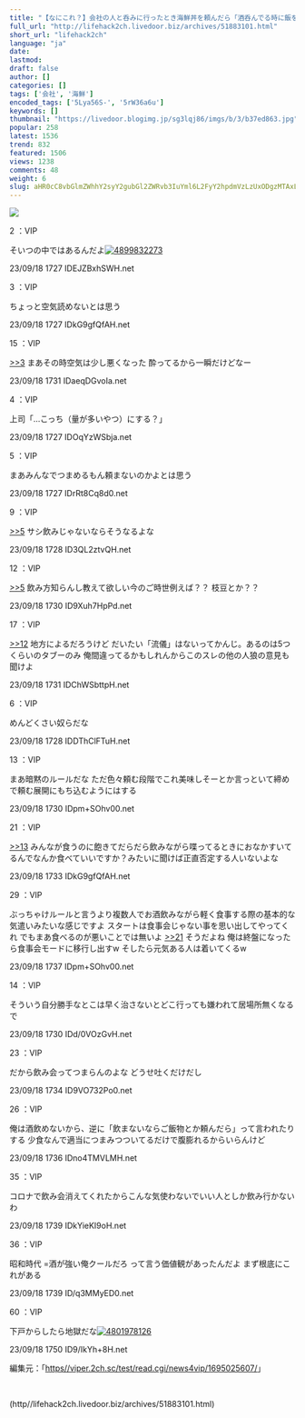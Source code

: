 ```yaml
---
title: "【なにこれ？】会社の人と呑みに行ったとき海鮮丼を頼んだら「酒呑んでる時に飯を食うな！」って怒られたんだけど"
full_url: "http://lifehack2ch.livedoor.biz/archives/51883101.html"
short_url: "lifehack2ch"
language: "ja"
date: 
lastmod: 
draft: false
author: []
categories: []
tags: ['会社', '海鮮']
encoded_tags: ['5Lya56S-', '5rW36a6u']
keywords: []
thumbnail: "https://livedoor.blogimg.jp/sg3lqj86/imgs/b/3/b37ed863.jpg"
popular: 258
latest: 1536
trend: 832
featured: 1506
views: 1238
comments: 48
weight: 6
slug: aHR0cC8vbGlmZWhhY2syY2gubGl2ZWRvb3IuYml6L2FyY2hpdmVzLzUxODgzMTAxLmh0bWw=
---
```


![](https://livedoor.blogimg.jp/sg3lqj86/imgs/b/3/b37ed863.jpg)

<div><p class='t_name'>2 ：VIP</p> <p class='r2'>そいつの中ではあるんだよ<a href='https//www.amazon.co.jp/dp/4899832273/?tag=nishiky24-22' target='_blank'><img src='https//m.media-amazon.com/images/I/51LF3EXPdqL._SL500_.jpg' alt='4899832273' border='0'></a> </p><p>23/09/18 1727 IDEJZBxhSWH.net</p> <p class='t_name'>3 ：VIP</p> <p class='r4'>ちょっと空気読めないとは思う </p><p>23/09/18 1727 IDkG9gfQfAH.net</p> <p class='t_name_res'>15 ：VIP</p> <p class='r5'><a href='#res_3'>>>3</a> まあその時空気は少し悪くなった 酔ってるから一瞬だけどなー </p><p>23/09/18 1731 IDaeqDGvoIa.net</p> <p class='t_name'>4 ：VIP</p> <p class='r4'>上司「…こっち（量が多いやつ）にする？」 </p><p>23/09/18 1727 IDOqYzWSbja.net</p> <p class='t_name'>5 ：VIP</p> <p class='r1'>まあみんなでつまめるもん頼まないのかよとは思う </p><p>23/09/18 1727 IDrRt8Cq8d0.net</p> <p class='t_name_res'>9 ：VIP</p> <p class='r4'><a href='#res_5'>>>5</a> サシ飲みじゃないならそうなるよな </p><p>23/09/18 1728 ID3QL2ztvQH.net</p> <p class='t_name_res'>12 ：VIP</p> <p class='r4'><a href='#res_5'>>>5</a> 飲み方知らんし教えて欲しい今のご時世例えば？？ 枝豆とか？？ </p><p>23/09/18 1730 ID9Xuh7HpPd.net</p> <p class='t_name_res'>17 ：VIP</p> <p class='r4'><a href='#res_12'>>>12</a> 地方によるだろうけど だいたい「流儀」はないってかんじ。あるのは5つくらいのタブーのみ 俺間違ってるかもしれんからこのスレの他の人狼の意見も聞けよ </p><p>23/09/18 1731 IDChWSbttpH.net</p> <p class='t_name'>6 ：VIP</p> <p class='r4'>めんどくさい奴らだな </p><p>23/09/18 1728 IDDThClFTuH.net</p> <p class='t_name'>13 ：VIP</p> <p class='r2'>まあ暗黙のルールだな ただ色々頼む段階でこれ美味しそーとか言っといて締めで頼む展開にもち込むようにはする </p><p>23/09/18 1730 IDpm+SOhv00.net</p> <p class='t_name_res'>21 ：VIP</p> <p class='r4'><a href='#res_13'>>>13</a> みんなが食うのに飽きてだらだら飲みながら喋ってるときにおなかすいてるんでなんか食べていいですか？みたいに聞けば正直否定する人いないよな </p><p>23/09/18 1733 IDkG9gfQfAH.net</p> <p class='t_name_res'>29 ：VIP</p> <p class='r4'>ぶっちゃけルールと言うより複数人でお酒飲みながら軽く食事する際の基本的な気遣いみたいな感じですよ スタートは食事会じゃない事を思い出してやってくれ でもまあ食べるのが悪いことでは無いよ <a href='#res_21'>>>21</a> そうだよね 俺は終盤になったら食事会モードに移行し出すw そしたら元気ある人は着いてくるw </p><p>23/09/18 1737 IDpm+SOhv00.net</p> <p class='t_name'>14 ：VIP</p> <p class='r4'>そういう自分勝手なとこは早く治さないとどこ行っても嫌われて居場所無くなるで </p><p>23/09/18 1730 IDd/0VOzGvH.net</p> <p class='t_name'>23 ：VIP</p> <p class='r4'>だから飲み会ってつまらんのよな どうせ吐くだけだし </p><p>23/09/18 1734 ID9VO732Po0.net</p> <p class='t_name'>26 ：VIP</p> <p class='r4'>俺は酒飲めないから、逆に「飲まないならご飯物とか頼んだら」って言われたりする 少食なんで適当につまみつついてるだけで腹膨れるからいらんけど </p><p>23/09/18 1736 IDno4TMVLMH.net</p> <p class='t_name'>35 ：VIP</p> <p class='r4'>コロナで飲み会消えてくれたからこんな気使わないでいい人としか飲み行かないわ </p><p>23/09/18 1739 IDkYieKI9oH.net</p> <p class='t_name'>36 ：VIP</p> <p class='r4'>昭和時代 =酒が強い俺クールだろ って言う価値観があったんだよ まず根底にこれがある </p><p>23/09/18 1739 ID/q3MMyED0.net</p> <p class='t_name'>60 ：VIP</p> <p class='r2'>下戸からしたら地獄だな<a href='https//www.amazon.co.jp/dp/4801978126/?tag=nishiky24-22' target='_blank'><img src='https//m.media-amazon.com/images/I/51s2ZKDsF7L._SL500_.jpg' alt='4801978126' border='0'></a> </p><p>23/09/18 1750 ID9/IkYh+8H.net</p> <p class='p_url'>編集元：「<a href='https//viper.2ch.sc/test/read.cgi/news4vip/1695025607/' target='_blank'>https//viper.2ch.sc/test/read.cgi/news4vip/1695025607/</a>」</p> <br clear='all'></div>

(http//lifehack2ch.livedoor.biz/archives/51883101.html)
